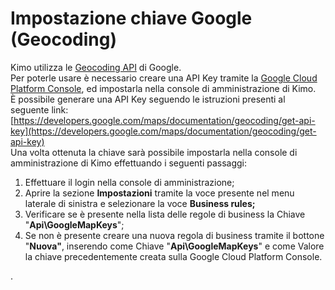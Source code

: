 # Impostazione chiave Google \(Geocoding\)

Kimo utilizza le [Geocoding API](https://developers.google.com/maps/documentation/geolocation/intro) di Google.  
Per poterle usare è necessario creare una API Key tramite la [Google Cloud Platform Console](https://console.cloud.google.com/google/maps-apis), ed impostarla nella console di amministrazione di Kimo.   
È possibile generare una API Key seguendo le istruzioni presenti al seguente link:  
[https://developers.google.com/maps/documentation/geocoding/get-api-key](https://developers.google.com/maps/documentation/geocoding/get-api-key)  
Una volta ottenuta la chiave sarà possibile impostarla nella console di amministrazione di Kimo effettuando i seguenti passaggi:

1. Effettuare il login nella console di amministrazione;
2. Aprire la sezione **Impostazioni** tramite la voce presente nel menu laterale di sinistra e selezionare la voce **Business rules;**
3. Verificare se è presente nella lista delle regole di business la Chiave "**Api\GoogleMapKeys**";
4. Se non è presente creare una nuova regola di business tramite il bottone "**Nuova"**, inserendo come Chiave "**Api\GoogleMapKeys**" e come Valore la chiave precedentemente creata sulla Google Cloud Platform Console.





.